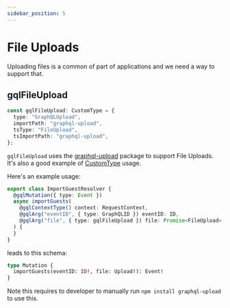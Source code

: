 ```yaml
---
sidebar_position: 5
---
```


# File Uploads

Uploading files is a common of part of applications and we need a way to support that.

## gqlFileUpload

```ts
const gqlFileUpload: CustomType = {
  type: "GraphQLUpload",
  importPath: "graphql-upload",
  tsType: "FileUpload",
  tsImportPath: "graphql-upload",
};
```

`gqlFileUpload` uses the [graphql-upload](https://www.npmjs.com/package/graphql-upload) package to support File Uploads. It's also a good example of  [CustomType](/docs/custom-queries/file-uploads#customtype) usage.

Here's an example usage:

```ts
export class ImportGuestResolver {
  @gqlMutation({ type: Event })
  async importGuests(
    @gqlContextType() context: RequestContext,
    @gqlArg("eventID", { type: GraphQLID }) eventID: ID,
    @gqlArg("file", { type: gqlFileUpload }) file: Promise<FileUpload>,
  ) {
  }
}
```

leads to this schema:

```graphql title="src/graphql/schema.gql"
type Mutation {
  importGuests(eventID: ID!, file: Upload!): Event!
}
```

Note this requires to developer to manually run `npm install graphql-upload` to use this.
